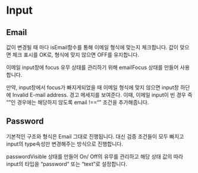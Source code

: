 # Input
## Email
값이 변경될 때 마다 isEmail함수를 통해 이메일 형식에 맞는지 체크합니다.
값이 맞으면 체크 표시를 OK로, 형식에 맞지 않으면 OFF를 유지합니다.

이메일 input창에 focus 유무 상태를 관리하기 위해  emailFocus 상태를 만들어 사용합니다.

만약, input창에서 focus가 빠지게되었을 때 이메일 형식에 맞지 않으면 input창 하단에 Invalid E-mail address. 경고 메세지를 보여준다. 이때, 이메일 input이 빈 경우 즉 “”인 경우에는 해당하지 않도록 email !==“” 조건을 추가해줍니다.

## Password
기본적인 구조와 형식은 Email 그대로 진행됩니다.
대신 검증 조건들이 모두 빠지고 input의 type속성만 변경해주는 방식으로 진행합니다.

passwordVisible 상태를 만들어 On/ Off의 유무를 관리하고 해당 상태 값의 따라 input의 타입을 “password” 또는 “text”로 설정합니다.